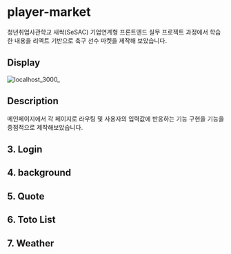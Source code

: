 # player-market
청년취업사관학교 새싹(SeSAC) 기업연계형 프론트엔드 실무 프로젝트 과정에서 학습한 내용을 리엑트 기반으로 축구 선수 마켓을 제작해 보았습니다.

## Display 
![localhost_3000_](https://user-images.githubusercontent.com/99409757/179550005-63eecd4d-3cc1-4b01-94d3-eafbeeaca7cc.png)

## Description
메인페이지에서 각 페이지로 라우팅 및 사용자의 입력값에 반응하는 기능 구현을 기능을 중점적으로 제작해보았습니다.

## 3. Login
## 4. background
## 5. Quote
## 6. Toto List
## 7. Weather
